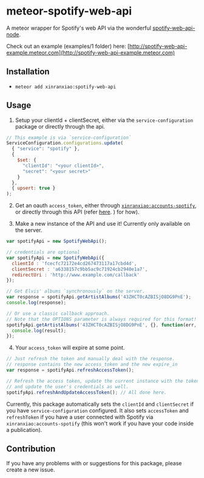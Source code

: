 # meteor-spotify-web-api
A meteor wrapper for Spotify's web API via the wonderful [spotify-web-api-node](https://github.com/thelinmichael/spotify-web-api-node).

Check out an example (examples/1 folder) here: [http://spotify-web-api-example.meteor.com](http://spotify-web-api-example.meteor.com)

## Installation
* `meteor add xinranxiao:spotify-web-api`

## Usage

1) Setup your clientId + clientSecret, either via the `service-configuration` package or directly through the api.

```javascript
// This example is via `service-configuration`
ServiceConfiguration.configurations.update(
  { "service": "spotify" },
  {
    $set: {
      "clientId": "<your clientId>",
      "secret": "<your secret>"
    }
  },
  { upsert: true }
);
```

2) Get an oauth `access_token`, either through [`xinranxiao:accounts-spotify`](https://github.com/xinranxiao/meteor-accounts-spotify), or directly through this API (refer [here](https://github.com/thelinmichael/spotify-web-api-node).
) for how).

3) Make a new instance of the API and use it! Currently only available on the server.

```javascript
var spotifyApi = new SpotifyWebApi();

// credentials are optional
var spotifyApi = new SpotifyWebApi({
  clientId : 'fcecfc72172e4cd267473117a17cbd4d',
  clientSecret : 'a6338157c9bb5ac9c71924cb2940e1a7',
  redirectUri : 'http://www.example.com/callback'
});

```

```javascript
// Get Elvis' albums `synchronously` on the server.
var response = spotifyApi.getArtistAlbums('43ZHCT0cAZBISjO8DG9PnE');
console.log(response);

// Or use a classic callback approach. 
// Note that the OPTIONS parameter is always required for this format!
spotifyApi.getArtistAlbums('43ZHCT0cAZBISjO8DG9PnE', {}, function(err, result) {
  console.log(result);
});
```

4) Your `access_token` will expire at some point.
```javascript
// Just refresh the token and manually deal with the response.
// response contains the new access_token and the new expire_in
var response = spotifyApi.refreshAccessToken();

// Refresh the access token, update the current instance with the token, 
// and update the user's credentials as well.
spotifyApi.refreshAndUpdateAccessToken(); // All done here.
```

Currently, this package automatically sets the `clientId` and `clientSecret` if you have `service-configuration` configured. It also sets `accessToken` and `refreshToken` if you have a user connected with Spotify via `xinranxiao:accounts-spotify` (this won't work if you have your code inside a publication).

## Contribution

If you have any problems with or suggestions for this package, please create a new issue.
